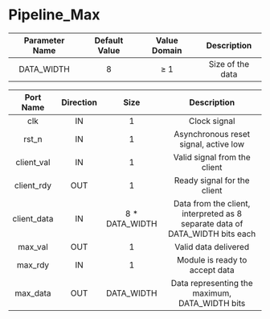 # Pipeline_Max

| Parameter Name            | Default Value | Value Domain  | Description                                                                    |
|           :---:           |     :---:     |    :---:      |                                     :---:                                      |
| DATA_WIDTH                | 8             | ≥ 1           | Size of the data                                                               |

| Port Name                 | Direction     | Size          | Description                                                                    |
|           :---:           |     :---:     |    :---:      |                                     :---:                                      |
| clk                       | IN            | 1             | Clock signal                                                                   |
| rst_n                     | IN            | 1             | Asynchronous reset signal, active low                                          |
| client_val                | IN            | 1             | Valid signal from the client                                                   |
| client_rdy                | OUT           | 1             | Ready signal for the client                                                    |
| client_data               | IN            | 8 * DATA_WIDTH| Data from the client, interpreted as 8 separate data of DATA_WIDTH bits each   |
| max_val                   | OUT           | 1             | Valid data delivered                                                           |
| max_rdy                   | IN            | 1             | Module is ready to accept data                                                 |
| max_data                  | OUT           | DATA_WIDTH    | Data representing the maximum, DATA_WIDTH bits                                 |
